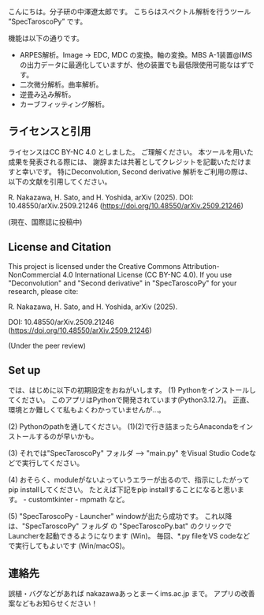 こんにちは。分子研の中澤遼太郎です。
こちらはスぺクトル解析を行うツール ”SpecTaroscoPy” です。

機能は以下の通りです。

- ARPES解析。Image -> EDC, MDC の変換。軸の変換。MBS A-1装置@IMSの出力データに最適化していますが、他の装置でも最低限使用可能なはずです。
- 二次微分解析。曲率解析。
- 逆畳み込み解析。
- カーブフィッティング解析。
## ライセンスと引用
ライセンスはCC BY-NC 4.0 としました。
ご理解ください。
本ツールを用いた成果を発表される際には、
謝辞または共著としてクレジットを記載いただけますと幸いです。
特にDeconvolution, Second derivative 解析をご利用の際は、以下の文献を引用してください。

R. Nakazawa, H. Sato, and H. Yoshida, arXiv (2025).
DOI: 10.48550/arXiv.2509.21246 (https://doi.org/10.48550/arXiv.2509.21246)

(現在、国際誌に投稿中)


## License and Citation
This project is licensed under the Creative Commons 
Attribution-NonCommercial 4.0 International License (CC BY-NC 4.0).
If you use "Deconvolution" and "Second derivative" in "SpecTaroscoPy" for your research, please cite:

R. Nakazawa, H. Sato, and H. Yoshida, arXiv (2025).

DOI: 10.48550/arXiv.2509.21246 (https://doi.org/10.48550/arXiv.2509.21246)

(Under the peer review)

## Set up
では、はじめに以下の初期設定をおねがいします。
(1) Pythonをインストールしてください。
	このアプリはPythonで開発されています(Python3.12.7)。
	正直、環境とか難しくて私もよくわかっていませんが...。
	
(2) Pythonのpathを通してください。
	(1)(2)で行き詰まったらAnacondaをインストールするのが早いかも。
	
(3) それでは"SpecTaroscoPy" フォルダ --> 	"main.py" をVisual Studio Codeなどで実行してください。

(4) おそらく、moduleがないよっていうエラーが出るので、指示にしたがってpip installしてください。
	たとえば下記をpip installすることになると思います。
	- customtkinter
	- mpmath
	など。
	
(5) "SpecTaroscoPy - Launcher" windowが出たら成功です。
	これ以降は、"SpecTaroscoPy" フォルダ の "SpecTaroscoPy.bat" のクリックでLauncherを起動できるようになります (Win)。
	毎回、*.py fileをVS codeなどで実行してもよいです (Win/macOS)。


## 連絡先
誤植・バグなどがあれば 
nakazawaあっとまーくims.ac.jp
まで。
アプリの改善案などもお知らせください！
